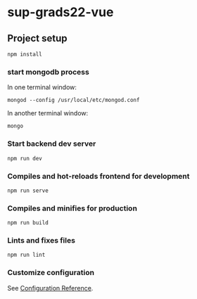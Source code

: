 # sup-grads22-vue

## Project setup
```
npm install
```

### start mongodb process
In one terminal window:
```
mongod --config /usr/local/etc/mongod.conf
```
In another terminal window:
```
mongo
```

### Start backend dev server
```
npm run dev
```

### Compiles and hot-reloads frontend for development
```
npm run serve
```

### Compiles and minifies for production
```
npm run build
```

### Lints and fixes files
```
npm run lint
```

### Customize configuration
See [Configuration Reference](https://cli.vuejs.org/config/).
